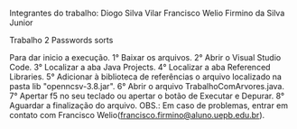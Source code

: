 Integrantes do trabalho:
Diogo Silva Vilar
Francisco Welio Firmino da Silva Junior

Trabalho 2 Passwords sorts

Para dar inicio a execução.
1° Baixar os arquivos.
2° Abrir o Visual Studio Code.
3° Localizar a aba Java Projects.
4° Localizar a aba Referenced Libraries.
5° Adicionar à biblioteca de referências o arquivo localizado na pasta lib "openncsv-3.8.jar".
6° Abrir o arquivo TrabalhoComArvores.java.
7° Apertar f5 no seu teclado ou apertar o botão de Executar e Depurar.
8° Aguardar a finalização do arquivo.
OBS.: Em caso de problemas, entrar em contato com Francisco Welio(francisco.firmino@aluno.uepb.edu.br).
